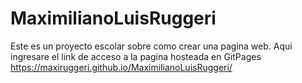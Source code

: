 # MaximilianoLuisRuggeri
<a>Este es un proyecto escolar sobre como crear una pagina web. Aqui ingresare el link de acceso a la pagina hosteada en GitPages</a>
<a href="https://maxiruggeri.github.io/MaximilianoLuisRuggeri/">https://maxiruggeri.github.io/MaximilianoLuisRuggeri/</a>
